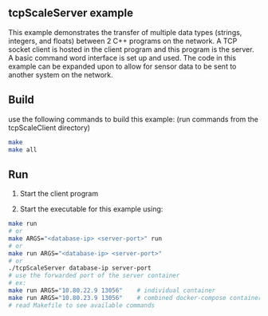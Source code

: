 ## tcpScaleServer example
This example demonstrates the transfer of multiple data types (strings, integers, and floats) between 2 C++ programs on the network. A TCP socket client is hosted in the client program and this program is the server. A basic command word interface is set up and used. The code in this example can be expanded upon to allow for sensor data to be sent to another system on the network.

## Build
use the following commands to build this example:
(run commands from the tcpScaleClient directory)
```bash
make
make all
```

## Run
1. Start the client program

2. Start the executable for this example using:
```bash
make run
# or
make ARGS="<database-ip> <server-port>" run
# or
make run ARGS="<database-ip> <server-port>"
# or 
./tcpScaleServer database-ip server-port
# use the forwarded port of the server container
# ex:
make run ARGS="10.80.22.9 13056"    # individual container 
make run ARGS="10.80.23.9 13056"    # combined docker-compose container
# read Makefile to see available commands
```





